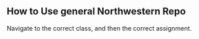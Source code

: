 ## How to Use general Northwestern Repo
Navigate to the correct class, and then the correct assignment.
